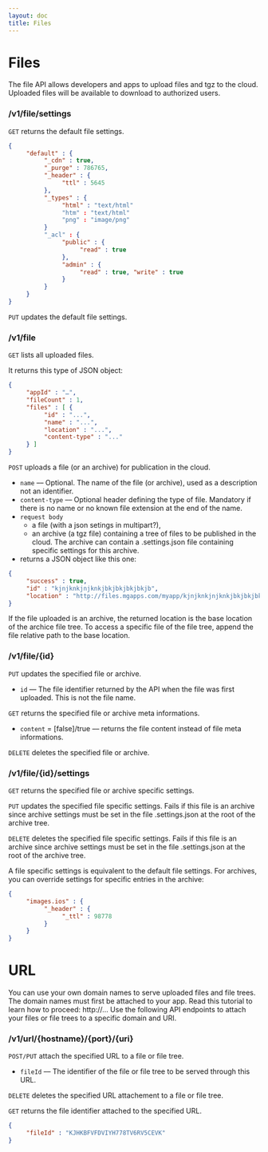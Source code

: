 ```yaml
---
layout: doc
title: Files
---
```


# Files

The file API allows developers and apps to upload files and tgz to the cloud.
Uploaded files will be available to download to authorized users.

### /v1/file/settings

`GET` returns the default file settings.

```json
{
     "default" : {
          "_cdn" : true,
          "_purge" : 786765,
          "_header" : {
               "ttl" : 5645
          },
          "_types" : {
               "html" : "text/html"
               "htm" : "text/html"
               "png" : "image/png"
          }
          "_acl" : {
               "public" : {
                    "read" : true
               },
               "admin" : {
                    "read" : true, "write" : true
               }
          }
     }
}
```

`PUT` updates the default file settings.


### /v1/file

`GET` lists all uploaded files.

It returns this type of JSON object:

```json
{
     "appId" : "…",
     "fileCount" : 1,
     "files" : [ {
          "id" : "...",
          "name" : "...",
          "location" : "...",
          "content-type" : "..."
     } ]    
}
```

`POST` uploads a file (or an archive) for publication in the cloud.

- `name` –– Optional. The name of the file (or archive), used as a description not an identifier.
- `content-type` –– Optional header defining the type of file. Mandatory if there is no name or no known file extension at the end of the name.
- `request body`
     - a file (with a json setings in multipart?),
     - an archive (a tgz file) containing a tree of files to be published in the cloud. The archive can contain a .settings.json file containing specific settings for this archive.
- returns a JSON object like this one:

```json
{
     "success" : true,
     "id" : "kjnjknkjnjknkjbkjbkjbkjbkjb",
     "location" : "http://files.mgapps.com/myapp/kjnjknkjnjknkjbkjbkjbkjbkjb/me.png"
}
```

If the file uploaded is an archive, the returned location is the base location of the archice file tree. To access a specific file of the file tree, append the file relative path to the base location.


### /v1/file/{id}

`PUT` updates the specified file or archive.

- `id` –– The file identifier returned by the API when the file was first uploaded. This is not the file name.

`GET` returns the specified file or archive meta informations.

- `content` = [false]/true –– returns the file content instead of file meta informations.

`DELETE` deletes the specified file or archive.


### /v1/file/{id}/settings

`GET` returns the specified file or archive specific settings.

`PUT` updates the specified file specific settings. Fails if this file is an archive since archive settings must be set in the file .settings.json at the root of the archive tree.

`DELETE` deletes the specified file specific settings. Fails if this file is an archive since archive settings must be set in the file .settings.json at the root of the archive tree.

A file specific settings is equivalent to the default file settings. For archives, you can override settings for specific entries in the archive:

```json
{
     "images.ios" : {
          "_header" : {
               "_ttl" : 98778
          }
     }
}
```


# URL

You can use your own domain names to serve uploaded files and file trees. The domain names must first be attached to your app. Read this tutorial to learn how to proceed: http://… Use the following API endpoints to attach your files or file trees to a specific domain and URI.

### /v1/url/{hostname}/{port}/{uri}

`POST/PUT` attach the specified URL to a file or file tree.

- `fileId` –– The identifier of the file or file tree to be served through this URL.

`DELETE` deletes the specified URL attachement to a file or file tree.

`GET` returns the file identifier attached to the specified URL.

```json
{
     "fileId" : "KJHKBFVFDVIYH778TV6RV5CEVK"
}
